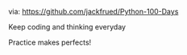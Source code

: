 <Python Basics Review>

via: https://github.com/jackfrued/Python-100-Days



Keep coding and thinking everyday

Practice makes perfects!
